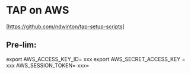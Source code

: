 # TAP on AWS

[https://github.com/ndwinton/tap-setup-scripts]

## Pre-lim:

export AWS_ACCESS_KEY_ID= xxx
export AWS_SECRET_ACCESS_KEY = xxx
AWS_SESSION_TOKEN= xxx=

